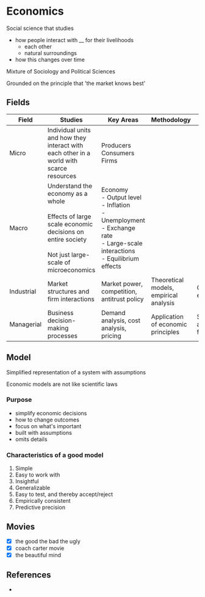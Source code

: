 # Economics

Social science that studies
- how people interact with __  for their livelihoods
	- each other
	- natural surroundings
- how this changes over time

Mixture of Sociology and Political Sciences

Grounded on the principle that 'the market knows best'

## Fields

| Field      | Studies                                                                                                                                            | Key Areas                                                                                                                            | Methodology                            | Tools                             |
| ---------- | -------------------------------------------------------------------------------------------------------------------------------------------------- | ------------------------------------------------------------------------------------------------------------------------------------ | -------------------------------------- | --------------------------------- |
| Micro      | Individual units and how they interact with each other in a world with scarce resources                                                            | Producers<br>Consumers<br>Firms                                                                                                      |                                        |                                   |
| Macro      | Understand the economy as a whole<br><br>Effects of large scale economic decisions on entire society<br><br>Not just large-scale of microeconomics | Economy<br>- Output level<br>- Inflation<br>- Unemployment<br>- Exchange rate<br>- Large-scale interactions<br>- Equilibrium effects |                                        |                                   |
| Industrial | Market structures and firm interactions                                                                                                            | Market power, competition, antitrust policy                                                                                          | Theoretical models, empirical analysis | Game theory, econometrics         |
| Managerial | Business decision-making processes                                                                                                                 | Demand analysis, cost analysis, pricing                                                                                              | Application of economic principles     | Statistical analysis, forecasting |

## Model

Simplified representation of a system with assumptions

Economic models are not like scientific laws

### Purpose

- simplify economic decisions
- how to change outcomes
- focus on what's important
- built with assumptions
- omits details

### Characteristics of a good model

1. Simple
2. Easy to work with
3. Insightful
4. Generalizable
5. Easy to test, and thereby accept/reject
6. Empirically consistent
7. Predictive precision

## Movies

- [x] the good the bad the ugly
- [x] coach carter movie
- [x] the beautiful mind

## References
- [](https://www.core-econ.org/espp/book/text/0-3-contents.html)